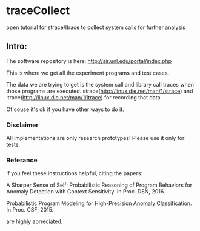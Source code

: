 # traceCollect
open tutorial for strace/ltrace to collect system calls for further analysis 


## Intro:
The software repository is here:
http://sir.unl.edu/portal/index.php

This is where we get all the experiment programs and test cases.

The data we are trying to get is the system call and library call traces when those programs are executed. 
strace(http://linux.die.net/man/1/strace) and ltrace(http://linux.die.net/man/1/ltrace) for recording that data. 


Of couse it's ok if you have other ways to do it.


### Disclaimer
All implementations are only research prototypes!
Please use it only for tests.


### Referance
if you feel these instructions helpful, citing the papers:

A Sharper Sense of Self: Probabilistic Reasoning of Program Behaviors for Anomaly Detection with Context Sensitivity. In Proc. DSN, 2016.

Probabilistic Program Modeling for High-Precision Anomaly Classification. In Proc. CSF, 2015.

are highly aprreciated.

